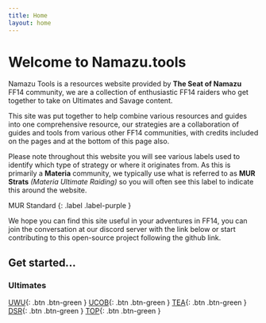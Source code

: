 ```yaml
---
title: Home
layout: home
---
```


# Welcome to Namazu.tools

Namazu Tools is a resources website provided by **The Seat of Namazu** FF14 community, we are a collection of enthusiastic FF14 raiders who get together to take on Ultimates and Savage content. 

This site was put together to help combine various resources and guides into one comprehensive resource, our strategies are a collaboration of guides and tools from various other FF14 communities, with credits included on the pages and at the bottom of this page also.

Please note throughout this website you will see various labels used to identify which type of strategy or where it originates from. As this is primarily a **Materia** community, we typically use what is referred to as **MUR Strats** *(Materia Ultimate Raiding)* so you will often see this label to indicate this around the website.

MUR Standard
{: .label .label-purple }

We hope you can find this site useful in your adventures in FF14, you can join the conversation at our discord server with the link below or start contributing to this open-source project following the github link.

## Get started...

### Ultimates
[UWU](/uwu){: .btn .btn-green }
[UCOB](/ucob){: .btn .btn-green }
[TEA](/tea){: .btn .btn-green }
[DSR](/dsr){: .btn .btn-green }
[TOP](/top){: .btn .btn-green }